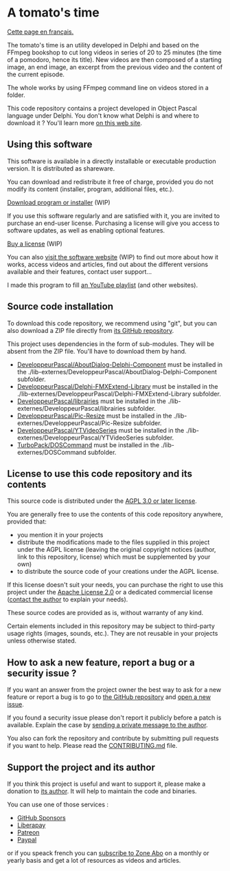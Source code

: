 # A tomato's time

[Cette page en français.](LISEZMOI.md)

The tomato's time is an utility developed in Delphi and based on the FFmpeg bookshop to cut long videos in series of 20 to 25 minutes (the time of a pomodoro, hence its title). New videos are then composed of a starting image, an end image, an excerpt from the previous video and the content of the current episode.

The whole works by using FFmpeg command line on videos stored in a folder.

This code repository contains a project developed in Object Pascal language under Delphi. You don't know what Delphi is and where to download it ? You'll learn more [on this web site](https://delphi-resources.developpeur-pascal.fr/).

## Using this software

This software is available in a directly installable or executable production version. It is distributed as shareware.

You can download and redistribute it free of charge, provided you do not modify its content (installer, program, additional files, etc.).

[Download program or installer](DDD) (WIP)

If you use this software regularly and are satisfied with it, you are invited to purchase an end-user license. Purchasing a license will give you access to software updates, as well as enabling optional features.

[Buy a license](FFF) (WIP)

You can also [visit the software website](EEE) (WIP) to find out more about how it works, access videos and articles, find out about the different versions available and their features, contact user support...

I made this program to fill [an YouTube playlist](https://www.youtube.com/playlist?list=PLI4jHydEwwtXKEELbExiToJSTjEF2CXWy) (and other websites).

## Source code installation

To download this code repository, we recommend using "git", but you can also download a ZIP file directly from [its GitHub repository](https://github.com/DeveloppeurPascal/LeTempsDUneTomate).

This project uses dependencies in the form of sub-modules. They will be absent from the ZIP file. You'll have to download them by hand.

* [DeveloppeurPascal/AboutDialog-Delphi-Component](https://github.com/DeveloppeurPascal/AboutDialog-Delphi-Component) must be installed in the ./lib-externes/DeveloppeurPascal/AboutDialog-Delphi-Component subfolder.
* [DeveloppeurPascal/Delphi-FMXExtend-Library](https://github.com/DeveloppeurPascal/Delphi-FMXExtend-Library) must be installed in the ./lib-externes/DeveloppeurPascal/Delphi-FMXExtend-Library subfolder.
* [DeveloppeurPascal/librairies](https://github.com/DeveloppeurPascal/librairies) must be installed in the ./lib-externes/DeveloppeurPascal/librairies subfolder.
* [DeveloppeurPascal/Pic-Resize](https://github.com/DeveloppeurPascal/Pic-Resize) must be installed in the ./lib-externes/DeveloppeurPascal/Pic-Resize subfolder.
* [DeveloppeurPascal/YTVideoSeries](https://github.com/DeveloppeurPascal/YTVideoSeries) must be installed in the ./lib-externes/DeveloppeurPascal/YTVideoSeries subfolder.
* [TurboPack/DOSCommand](https://github.com/TurboPack/DOSCommand) must be installed in the ./lib-externes/DOSCommand subfolder.

## License to use this code repository and its contents

This source code is distributed under the [AGPL 3.0 or later license](https://choosealicense.com/licenses/agpl-3.0/).

You are generally free to use the contents of this code repository anywhere, provided that:
* you mention it in your projects
* distribute the modifications made to the files supplied in this project under the AGPL license (leaving the original copyright notices (author, link to this repository, license) which must be supplemented by your own)
* to distribute the source code of your creations under the AGPL license.

If this license doesn't suit your needs, you can purchase the right to use this project under the [Apache License 2.0](https://choosealicense.com/licenses/apache-2.0/) or a dedicated commercial license ([contact the author](https://developpeur-pascal.fr/nous-contacter.php) to explain your needs).

These source codes are provided as is, without warranty of any kind.

Certain elements included in this repository may be subject to third-party usage rights (images, sounds, etc.). They are not reusable in your projects unless otherwise stated.

## How to ask a new feature, report a bug or a security issue ?

If you want an answer from the project owner the best way to ask for a new feature or report a bug is to go to [the GitHub repository](https://github.com/DeveloppeurPascal/LeTempsDUneTomate) and [open a new issue](https://github.com/DeveloppeurPascal/LeTempsDUneTomate/issues).

If you found a security issue please don't report it publicly before a patch is available. Explain the case by [sending a private message to the author](https://developpeur-pascal.fr/nous-contacter.php).

You also can fork the repository and contribute by submitting pull requests if you want to help. Please read the [CONTRIBUTING.md](CONTRIBUTING.md) file.

## Support the project and its author

If you think this project is useful and want to support it, please make a donation to [its author](https://github.com/DeveloppeurPascal). It will help to maintain the code and binaries.

You can use one of those services :

* [GitHub Sponsors](https://github.com/sponsors/DeveloppeurPascal)
* [Liberapay](https://liberapay.com/PatrickPremartin)
* [Patreon](https://www.patreon.com/patrickpremartin)
* [Paypal](https://www.paypal.com/paypalme/patrickpremartin)

or if you speack french you can [subscribe to Zone Abo](https://zone-abo.fr/nos-abonnements.php) on a monthly or yearly basis and get a lot of resources as videos and articles.
